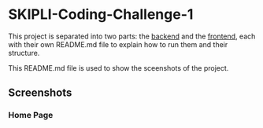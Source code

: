 # SKIPLI-Coding-Challenge-1

This project is separated into two parts: the [backend](/backend/) and the [frontend](/frontend/), each with their own README.md file to explain how to run them and their structure.


This README.md file is used to show the sceenshots of the project.

## Screenshots

### Home Page
